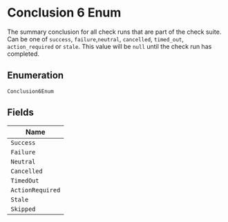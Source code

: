 
# Conclusion 6 Enum

The summary conclusion for all check runs that are part of the check suite. Can be one of `success`, `failure`,`neutral`, `cancelled`, `timed_out`, `action_required` or `stale`. This value will be `null` until the check run has completed.

## Enumeration

`Conclusion6Enum`

## Fields

| Name |
|  --- |
| `Success` |
| `Failure` |
| `Neutral` |
| `Cancelled` |
| `TimedOut` |
| `ActionRequired` |
| `Stale` |
| `Skipped` |

